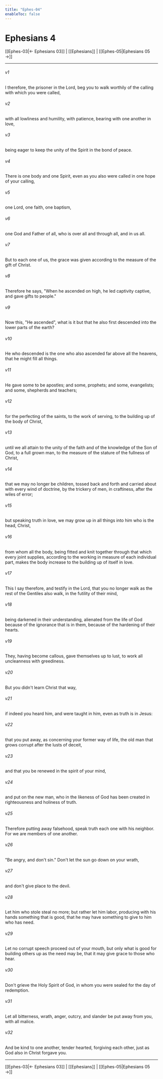 ```yaml
---
title: "Ephes-04"
enableToc: false
---
```

# Ephesians 4

[[Ephes-03|← Ephesians 03]] | [[Ephesians]] | [[Ephes-05|Ephesians 05 →]]
***



###### v1 
I therefore, the prisoner in the Lord, beg you to walk worthily of the calling with which you were called, 

###### v2 
with all lowliness and humility, with patience, bearing with one another in love, 

###### v3 
being eager to keep the unity of the Spirit in the bond of peace. 

###### v4 
There is one body and one Spirit, even as you also were called in one hope of your calling, 

###### v5 
one Lord, one faith, one baptism, 

###### v6 
one God and Father of all, who is over all and through all, and in us all. 

###### v7 
But to each one of us, the grace was given according to the measure of the gift of Christ. 

###### v8 
Therefore he says, "When he ascended on high, he led captivity captive, and gave gifts to people." 

###### v9 
Now this, "He ascended", what is it but that he also first descended into the lower parts of the earth? 

###### v10 
He who descended is the one who also ascended far above all the heavens, that he might fill all things. 

###### v11 
He gave some to be apostles; and some, prophets; and some, evangelists; and some, shepherds and teachers; 

###### v12 
for the perfecting of the saints, to the work of serving, to the building up of the body of Christ, 

###### v13 
until we all attain to the unity of the faith and of the knowledge of the Son of God, to a full grown man, to the measure of the stature of the fullness of Christ, 

###### v14 
that we may no longer be children, tossed back and forth and carried about with every wind of doctrine, by the trickery of men, in craftiness, after the wiles of error; 

###### v15 
but speaking truth in love, we may grow up in all things into him who is the head, Christ, 

###### v16 
from whom all the body, being fitted and knit together through that which every joint supplies, according to the working in measure of each individual part, makes the body increase to the building up of itself in love. 

###### v17 
This I say therefore, and testify in the Lord, that you no longer walk as the rest of the Gentiles also walk, in the futility of their mind, 

###### v18 
being darkened in their understanding, alienated from the life of God because of the ignorance that is in them, because of the hardening of their hearts. 

###### v19 
They, having become callous, gave themselves up to lust, to work all uncleanness with greediness. 

###### v20 
But you didn't learn Christ that way, 

###### v21 
if indeed you heard him, and were taught in him, even as truth is in Jesus: 

###### v22 
that you put away, as concerning your former way of life, the old man that grows corrupt after the lusts of deceit, 

###### v23 
and that you be renewed in the spirit of your mind, 

###### v24 
and put on the new man, who in the likeness of God has been created in righteousness and holiness of truth. 

###### v25 
Therefore putting away falsehood, speak truth each one with his neighbor. For we are members of one another. 

###### v26 
"Be angry, and don't sin." Don't let the sun go down on your wrath, 

###### v27 
and don't give place to the devil. 

###### v28 
Let him who stole steal no more; but rather let him labor, producing with his hands something that is good, that he may have something to give to him who has need. 

###### v29 
Let no corrupt speech proceed out of your mouth, but only what is good for building others up as the need may be, that it may give grace to those who hear. 

###### v30 
Don't grieve the Holy Spirit of God, in whom you were sealed for the day of redemption. 

###### v31 
Let all bitterness, wrath, anger, outcry, and slander be put away from you, with all malice. 

###### v32 
And be kind to one another, tender hearted, forgiving each other, just as God also in Christ forgave you.

***
[[Ephes-03|← Ephesians 03]] | [[Ephesians]] | [[Ephes-05|Ephesians 05 →]]
